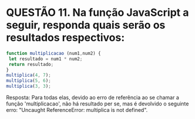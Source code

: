 # QUESTÃO 11. Na função JavaScript a seguir, responda quais serão os resultados respectivos:

~~~javascript
function multiplicacao (num1,num2) {
 let resultado = num1 * num2;
 return resultado;
}
multiplica(4, 7);
multiplica(5, 6);
multiplica(3, 3);
~~~

Resposta: Para todas elas, devido ao erro de referência ao se chamar a função 'multiplicacao', não há resultado per se, mas é devolvido o seguinte erro: "Uncaught ReferenceError: multiplica is not defined".